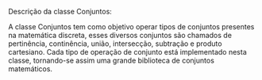 Descrição da classe Conjuntos:

A classe Conjuntos tem como objetivo operar tipos de conjuntos presentes
na matemática discreta, esses diversos conjuntos são chamados de pertinência,
continência, união, intersecção, subtração e produto cartesiano. Cada tipo de
operação de conjunto está implementado nesta classe, tornando-se assim uma grande
biblioteca de conjuntos matemáticos.
